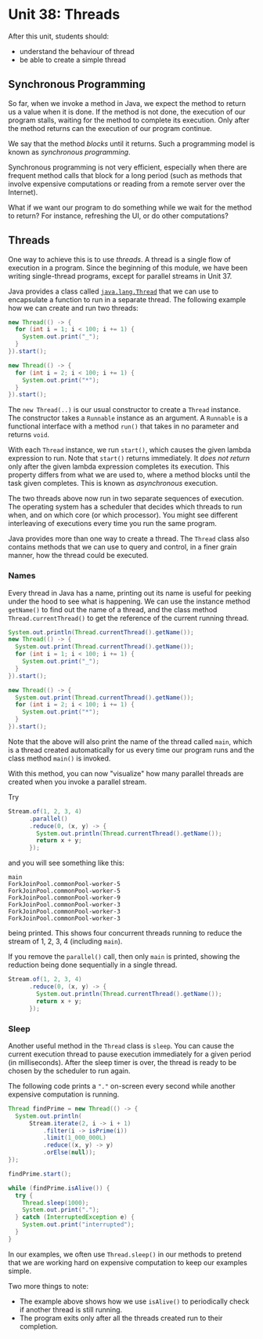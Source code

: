 # Unit 38: Threads

After this unit, students should:

- understand the behaviour of thread
- be able to create a simple thread

## Synchronous Programming

So far, when we invoke a method in Java, we expect the method to return us a value when it is done.  If the method is not done, the execution of our program stalls, waiting for the method to complete its execution.  Only after the method returns can the execution of our program continue.

We say that the method _blocks_ until it returns.   Such a programming model is known as _synchronous programming_.

Synchronous programming is not very efficient, especially when there are frequent method calls that block for a long period (such as methods that involve expensive computations or reading from a remote server over the Internet).

What if we want our program to do something while we wait for the method to return?  For instance, refreshing the UI, or do other computations?

## Threads

One way to achieve this is to use _threads_.  A thread is a single flow of execution in a program.  Since the beginning of this module, we have been writing single-thread programs, except for parallel streams in Unit 37.

Java provides a class called [`java.lang.Thread`](https://docs.oracle.com/en/java/javase/11/docs/api/java.base/java/lang/Thread.html) that we can use to encapsulate a function to run in a separate thread.  The following example how we can create and run two threads:

```Java
new Thread(() -> {
  for (int i = 1; i < 100; i += 1) {
    System.out.print("_");
  }
}).start();

new Thread(() -> {
  for (int i = 2; i < 100; i += 1) {
    System.out.print("*");
  }
}).start();
```

The `new Thread(..)` is our usual constructor to create a `Thread` instance.  The constructor takes a `Runnable` instance as an argument.  A `Runnable` is a functional interface with a method `run()` that takes in no parameter and returns `void`.

With each `Thread` instance, we run `start()`, which causes the given lambda expression to run.  Note that `start()` returns immediately.  It _does not return_ only after the given lambda expression completes its execution.  This property differs from what we are used to, where a method blocks until the task given completes.   This is known as _asynchronous_ execution.

The two threads above now run in two separate sequences of execution.  The operating system has a scheduler that decides which threads to run when, and on which core (or which processor).  You might see different interleaving of executions every time you run the same program.

Java provides more than one way to create a thread.  The `Thread` class also contains methods that we can use to query and control, in a finer grain manner, how the thread could be executed.

### Names

Every thread in Java has a name, printing out its name is useful for peeking under the hood to see what is happening.  We can use the instance method `getName()` to find out the name of a thread, and the class method `Thread.currentThread()` to get the reference of the current running thread.

```Java
System.out.println(Thread.currentThread().getName());
new Thread(() -> {
  System.out.print(Thread.currentThread().getName());
  for (int i = 1; i < 100; i += 1) {
    System.out.print("_");
  }
}).start();

new Thread(() -> {
  System.out.print(Thread.currentThread().getName());
  for (int i = 2; i < 100; i += 1) {
    System.out.print("*");
  }
}).start();
```

Note that the above will also print the name of the thread called `main`, which is a thread created automatically for us every time our program runs and the class method `main()` is invoked.

With this method, you can now "visualize" how many parallel threads are created when you invoke a parallel stream.

Try
```Java
Stream.of(1, 2, 3, 4)
      .parallel()
      .reduce(0, (x, y) -> { 
        System.out.println(Thread.currentThread().getName()); 
        return x + y; 
      });
```

and you will see something like this:
```
main
ForkJoinPool.commonPool-worker-5
ForkJoinPool.commonPool-worker-5
ForkJoinPool.commonPool-worker-9
ForkJoinPool.commonPool-worker-3
ForkJoinPool.commonPool-worker-3
ForkJoinPool.commonPool-worker-3
```

being printed.  This shows four concurrent threads running to reduce the stream of 1, 2, 3, 4 (including `main`).

If you remove the `parallel()` call, then only `main` is printed, showing the reduction being done sequentially in a single thread.

```Java
Stream.of(1, 2, 3, 4)
      .reduce(0, (x, y) -> { 
        System.out.println(Thread.currentThread().getName()); 
        return x + y; 
      });
```

### Sleep

Another useful method in the `Thread` class is `sleep`.  You can cause the current execution thread to pause execution immediately for a given period (in milliseconds).   After the sleep timer is over, the thread is ready to be chosen by the scheduler to run again.

The following code prints a `"."` on-screen every second while another expensive computation is running.

```Java
Thread findPrime = new Thread(() -> {
  System.out.println(
	  Stream.iterate(2, i -> i + 1)
          .filter(i -> isPrime(i))
          .limit(1_000_000L)
          .reduce((x, y) -> y)
          .orElse(null));
});

findPrime.start();

while (findPrime.isAlive()) {
  try {
    Thread.sleep(1000);
    System.out.print(".");
  } catch (InterruptedException e) {
    System.out.print("interrupted");
  }
} 
```

In our examples, we often use `Thread.sleep()` in our methods to pretend that we are working hard on expensive computation to keep our examples simple.

Two more things to note:

- The example above shows how we use `isAlive()` to periodically check if another thread is still running.
- The program exits only after all the threads created run to their completion.


